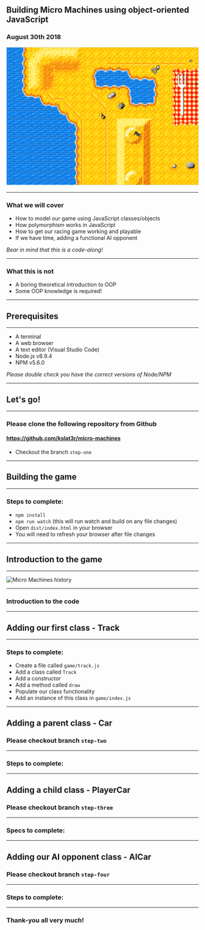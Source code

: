 ## Building Micro Machines using object-oriented JavaScript

### August 30th 2018

![Demo](assets/image/screenshot.png)

---

### What we will cover

* How to model our game using JavaScript classes/objects
* How polymorphism works in JavaScript
* How to get our racing game working and playable
* If we have time, adding a functional AI opponent

*Bear in mind that this is a code-along!*

---

### What this is not

* A boring theoretical introduction to OOP
* Some OOP knowledge is required!

---

## Prerequisites

---

* A terminal
* A web browser
* A text editor (Visual Studio Code)
* Node.js v8.9.4
* NPM v5.6.0

*Please double check you have the correct versions of Node/NPM*

---

## Let's go!

---

### Please clone the following repository from Github

#### https://github.com/kslat3r/micro-machines

* Checkout the branch `step-one`

---

## Building the game

---

### Steps to complete:

* `npm install`
* `npm run watch` (this will run watch and build on any file changes)
* Open `dist/index.html` in your browser
* You will need to refresh your browser after file changes

---

## Introduction to the game

---

![Micro Machines history](https://www.youtube.com/embed/XDc0OjQZVNc?t=36)

---

### Introduction to the code

___

## Adding our first class - Track

---

### Steps to complete:

* Create a file called `game/track.js`
* Add a class called `Track`
* Add a constructor
* Add a method called `draw`
* Populate our class functionality
* Add an instance of this class in `game/index.js`

---

## Adding a parent class - Car

### Please checkout branch `step-two`

---

### Steps to complete:

---

## Adding a child class - PlayerCar

### Please checkout branch `step-three`

---

### Specs to complete:

---

## Adding our AI opponent class - AICar

### Please checkout branch `step-four`

---

### Steps to complete:

---

### Thank-you all very much!
